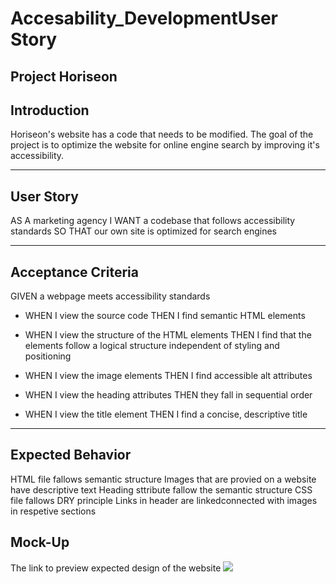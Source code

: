 # Accesability_DevelopmentUser Story

## Project Horiseon


## Introduction  

Horiseon's website has a code that needs to be modified.  The goal of the project is to optimize the website for online engine search by improving it's accessibility.

--- 
## User Story 

AS A marketing agency
I WANT a codebase that follows accessibility standards
SO THAT our own site is optimized for search engines



---
## Acceptance Criteria

GIVEN a webpage meets accessibility standards

- WHEN I view the source code
THEN I find semantic HTML elements

- WHEN I view the structure of the HTML elements
THEN I find that the elements follow a logical structure independent of styling and positioning

- WHEN I view the image elements
THEN I find accessible alt attributes

- WHEN I view the heading attributes
THEN they fall in sequential order

- WHEN I view the title element
THEN I find a concise, descriptive title
---

## Expected Behavior
HTML file fallows semantic structure
Images that are provied on a website have descriptive text
Heading sttribute fallow the semantic structure
CSS file fallows DRY principle
Links in header are linkedconnected with images in respetive sections

## Mock-Up 
The link to preview expected design of the website 
![](https://file%2B.vscode-resource.vscode-cdn.net/c%3A/Users/mumin/Desktop/class/Challenge01/Accessibility_Development/assets/Web.png?version%3D1654652504126)